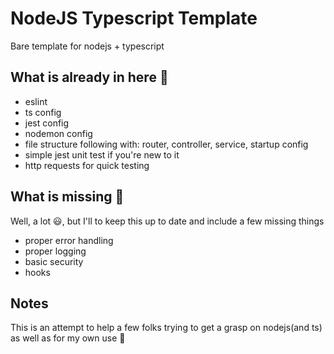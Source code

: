 # NodeJS Typescript Template 
Bare template for nodejs + typescript

## What is already in here :rocket:
* eslint
* ts config
* jest config
* nodemon config
* file structure following with: router, controller, service, startup config
* simple jest unit test if you're new to it
* http requests for quick testing

## What is missing :construction_worker:
Well, a lot :smiley:, but I'll to keep this up to date and include a few missing things
* proper error handling
* proper logging
* basic security
* hooks

## Notes
This is an attempt to help a few folks trying to get a grasp on nodejs(and ts) as well as for my own use :new_moon_with_face:

